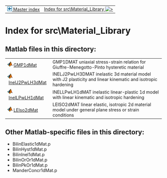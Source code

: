 <!DOCTYPE html>
<html lang="en">
<body>
<a name="_top"></a>
<table width="100%"><tr><td align="left"><a href="../../index.md"><img alt="<" border="0" src="../../left.png">&nbsp;Master index</a></td>
<td align="right"><a href="index.md">Index for src\Material_Library&nbsp;<img alt=">" border="0" src="../../right.png"></a></td></tr></table>

<h1>Index for src\Material_Library</h1>

<h2>Matlab files in this directory:</h2>
<table>
<tr><td><img src="../../matlabicon.gif" alt="" border="">&nbsp;<a href="GMP1dMat.md">GMP1dMat</a></td><td>GMP1DMAT uniaxial stress-strain relation for Giuffre-Menegotto-Pinto hysteretic material </td></tr><tr><td><img src="../../matlabicon.gif" alt="" border="">&nbsp;<a href="InelJ2PwLH3dMat.md">InelJ2PwLH3dMat</a></td><td>INELJ2PwLH3DMAT inelastic 3d material model with J2 plasticity and linear kinematic and isotropic hardening </td></tr><tr><td><img src="../../matlabicon.gif" alt="" border="">&nbsp;<a href="InelLPwLH1dMat.md">InelLPwLH1dMat</a></td><td>INELLPwLH1dMAT inelastic linear-plastic 1d model with linear kinematic and isotropic hardening </td></tr><tr><td><img src="../../matlabicon.gif" alt="" border="">&nbsp;<a href="LEIso2dMat.md">LEIso2dMat</a></td><td>LEISO2dMAT linear elastic, isotropic 2d material model under general plane stress or strain conditions </td></tr></table>

<h2>Other Matlab-specific files in this directory:</h2>
<ul style="list-style-image:url(../../matlabicon.gif)">
<li>BilinElastic1dMat.p</li><li>BilinHyst1dMat.p</li><li>BilinInel1dMat.p</li><li>BilinOrOr1dMat.p</li><li>BilinPkOr1dMat.p</li><li>ManderConcr1dMat.p</li></ul>


<!-- <hr><address>Generated on Wed 08-Jul-2020 12:41:00 by <strong><a href="http://www.artefact.tk/software/matlab/m2html/" title="Matlab Documentation in HTML">m2html</a></strong> &copy; 2005</address> -->
</body>
</html>